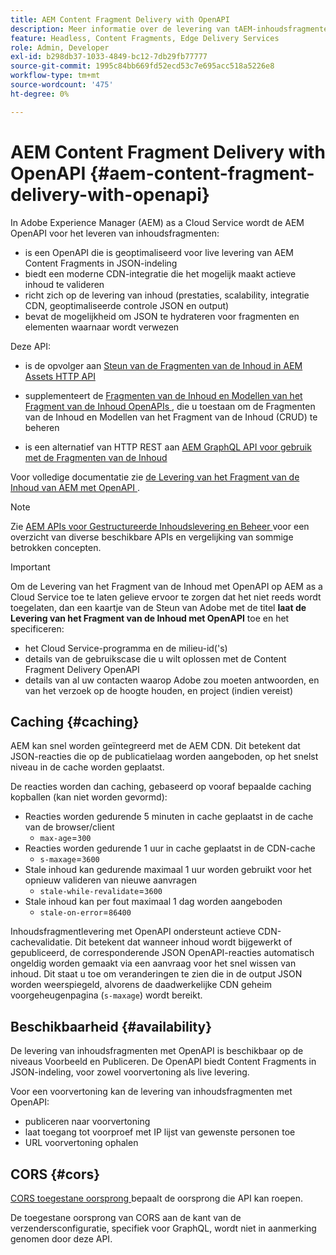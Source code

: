 ```yaml
---
title: AEM Content Fragment Delivery with OpenAPI
description: Meer informatie over de levering van tAEM-inhoudsfragmenten met OpenAPI
feature: Headless, Content Fragments, Edge Delivery Services
role: Admin, Developer
exl-id: b298db37-1033-4849-bc12-7db29fb77777
source-git-commit: 1995c84bb669fd52ecd53c7e695acc518a5226e8
workflow-type: tm+mt
source-wordcount: '475'
ht-degree: 0%

---
```



# AEM Content Fragment Delivery with OpenAPI {#aem-content-fragment-delivery-with-openapi}

In Adobe Experience Manager (AEM) as a Cloud Service wordt de AEM OpenAPI voor het leveren van inhoudsfragmenten:

* is een OpenAPI die is geoptimaliseerd voor live levering van AEM Content Fragments in JSON-indeling
* biedt een moderne CDN-integratie die het mogelijk maakt actieve inhoud te valideren
* richt zich op de levering van inhoud (prestaties, scalability, integratie CDN, geoptimaliseerde controle JSON en output)
* bevat de mogelijkheid om JSON te hydrateren voor fragmenten en elementen waarnaar wordt verwezen

Deze API:

* is de opvolger aan [ Steun van de Fragmenten van de Inhoud in AEM Assets HTTP API ](/help/assets/content-fragments/assets-api-content-fragments.md)

* supplementeert de [ Fragmenten van de Inhoud en Modellen van het Fragment van de Inhoud OpenAPIs ](/help/headless/content-fragment-openapis.md), die u toestaan om de Fragmenten van de Inhoud en Modellen van het Fragment van de Inhoud (CRUD) te beheren

* is een alternatief van HTTP REST aan [ AEM GraphQL API voor gebruik met de Fragmenten van de Inhoud ](/help/headless/graphql-api/content-fragments.md)

Voor volledige documentatie zie [ de Levering van het Fragment van de Inhoud van AEM met OpenAPI ](https://developer.adobe.com/experience-cloud/experience-manager-apis/api/stable/contentfragments/delivery/).

>[!NOTE]
>
>Zie [ AEM APIs voor Gestructureerde Inhoudslevering en Beheer ](/help/headless/apis-headless-and-content-fragments.md) voor een overzicht van diverse beschikbare APIs en vergelijking van sommige betrokken concepten.

>[!IMPORTANT]
>
>Om de Levering van het Fragment van de Inhoud met OpenAPI op AEM as a Cloud Service toe te laten gelieve ervoor te zorgen dat het niet reeds wordt toegelaten, dan een kaartje van de Steun van Adobe met de titel **laat de Levering van het Fragment van de Inhoud met OpenAPI** toe en het specificeren:
>
>* het Cloud Service-programma en de milieu-id(&#39;s)
>* details van de gebruikscase die u wilt oplossen met de Content Fragment Delivery OpenAPI
>* details van al uw contacten waarop Adobe zou moeten antwoorden, en van het verzoek op de hoogte houden, en project (indien vereist)

## Caching {#caching}

AEM kan snel worden geïntegreerd met de AEM CDN. Dit betekent dat JSON-reacties die op de publicatielaag worden aangeboden, op het snelst niveau in de cache worden geplaatst.

De reacties worden dan caching, gebaseerd op vooraf bepaalde caching kopballen (kan niet worden gevormd):

* Reacties worden gedurende 5 minuten in cache geplaatst in de cache van de browser/client
   * `max-age`=`300`
* Reacties worden gedurende 1 uur in cache geplaatst in de CDN-cache
   * `s-maxage`=`3600`
* Stale inhoud kan gedurende maximaal 1 uur worden gebruikt voor het opnieuw valideren van nieuwe aanvragen
   * `stale-while-revalidate`=`3600`
* Stale inhoud kan per fout maximaal 1 dag worden aangeboden
   * `stale-on-error`=`86400`

Inhoudsfragmentlevering met OpenAPI ondersteunt actieve CDN-cachevalidatie. Dit betekent dat wanneer inhoud wordt bijgewerkt of gepubliceerd, de corresponderende JSON OpenAPI-reacties automatisch ongeldig worden gemaakt via een aanvraag voor het snel wissen van inhoud. Dit staat u toe om veranderingen te zien die in de output JSON worden weerspiegeld, alvorens de daadwerkelijke CDN geheim voorgeheugenpagina (`s-maxage`) wordt bereikt.

## Beschikbaarheid {#availability}

De levering van inhoudsfragmenten met OpenAPI is beschikbaar op de niveaus Voorbeeld en Publiceren. De OpenAPI biedt Content Fragments in JSON-indeling, voor zowel voorvertoning als live levering.

Voor een voorvertoning kan de levering van inhoudsfragmenten met OpenAPI:

* publiceren naar voorvertoning
* laat toegang tot voorproef met IP lijst van gewenste personen toe
* URL voorvertoning ophalen

## CORS {#cors}

[ CORS toegestane oorsprong ](/help/headless/deployment/cross-origin-resource-sharing.md) bepaalt de oorsprong die API kan roepen.

De toegestane oorsprong van CORS aan de kant van de verzendersconfiguratie, specifiek voor GraphQL, wordt niet in aanmerking genomen door deze API.

<!-- 
## API Rate Limits {#api-rate-limits}
-->

<!-- 
## Limitations {#limitations}
-->
